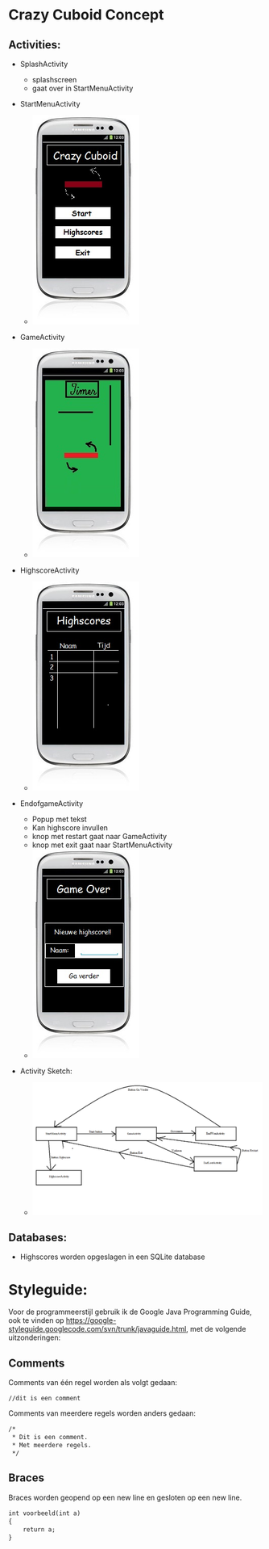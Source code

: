 Crazy Cuboid Concept
==========



Activities:
-------------
* SplashActivity
	* splashscreen
	* gaat over in StartMenuActivity
	
* StartMenuActivity 	
	* ![Alt text](startmenu_sketch.jpg)
	
* GameActivity
	* ![Alt text](game_sketch.jpg)
	
* HighscoreActivity
	* ![Alt text](highscores_sketch.jpg)
	
* EndofgameActivity 
	* Popup met tekst
	* Kan highscore invullen
	* knop met restart gaat naar GameActivity
	* knop met exit gaat naar StartMenuActivity
	* ![Alt text](endgame_sketch.jpg)

* Activity Sketch:
	* ![Alt text](sketch.png)

Databases:
-------------
*	Highscores worden opgeslagen in een SQLite database


Styleguide:
==========

Voor de programmeerstijl gebruik ik de Google Java Programming Guide, ook te vinden op https://google-styleguide.googlecode.com/svn/trunk/javaguide.html, met de volgende uitzonderingen:

Comments
-------------
Comments van één regel worden als volgt gedaan:
```
//dit is een comment
```
Comments van meerdere regels worden anders gedaan:
```
/*
 * Dit is een comment.
 * Met meerdere regels.
 */
```
Braces
-------------
Braces worden geopend op een new line en gesloten op een new line.
```
int voorbeeld(int a)
{
    return a;
}
```

